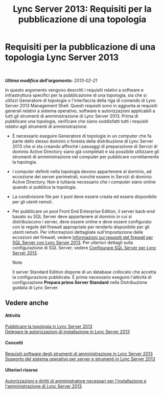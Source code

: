 ﻿---
title: 'Lync Server 2013: Requisiti per la pubblicazione di una topologia'
TOCTitle: Requisiti per la pubblicazione di una topologia
ms:assetid: 841cdf5d-d884-414d-ab50-3bb681b622ed
ms:mtpsurl: https://technet.microsoft.com/it-it/library/Gg195733(v=OCS.15)
ms:contentKeyID: 49301184
ms.date: 08/24/2015
mtps_version: v=OCS.15
ms.translationtype: HT
---

# Requisiti per la pubblicazione di una topologia Lync Server 2013

 

_**Ultima modifica dell'argomento:** 2013-02-21_

In questo argomento vengono descritti i requisiti relativi a software e infrastruttura specifici per la pubblicazione di una topologia, sia che si utilizzi Generatore di topologie o l'interfaccia della riga di comando di Lync Server 2013 Management Shell. Questi requisiti sono in aggiunta ai requisiti generali relativi a sistema operativo, software e autorizzazioni applicabili a tutti gli strumenti di amministrazione di Lync Server 2013. Prima di pubblicare una topologia, verificare che siano soddisfatti tutti i requisiti relativi agli strumenti di amministrazione.

  - È necessario eseguire Generatore di topologie in un computer che fa parte dello stesso dominio o foresta della distribuzione di Lync Server 2013 che si sta creando affinché i passaggi di preparazione di Servizi di dominio Active Directory siano già completati e sia possibile utilizzare gli strumenti di amministrazione nel computer per pubblicare correttamente la topologia.

  - I computer definiti nella topologia devono appartenere al dominio, ad eccezione dei server perimetrali, nonché essere in Servizi di dominio Active Directory. Non è tuttavia necessario che i computer siano online quando si pubblica la topologia.

  - La condivisione file per il pool deve essere creata ed essere disponibile per gli utenti remoti.

  - Per pubblicare un pool Front End Enterprise Edition, il server back-end basato su SQL Server deve appartenere al dominio in cui si distribuiscono i server, deve essere online e deve essere configurato con le regole del firewall appropriate per renderlo disponibile per gli utenti remoti. Per informazioni dettagliate sull'impostazione delle eccezioni del firewall, vedere [Informazioni sui requisiti del firewall per SQL Server con Lync Server 2013](lync-server-2013-understanding-firewall-requirements-for-sql-server.md). Per ulteriori dettagli sulla configurazione di SQL Server, vedere [Configurare SQL Server per Lync Server 2013](lync-server-2013-configure-sql-server-for-lync-server.md).
    

    > [!NOTE]
    > Il server Standard Edition dispone di un database collocato che accetta la configurazione pubblicata. È prima necessario eseguire l'attività di configurazione <STRONG>Prepara primo Server Standard</STRONG> nella Distribuzione guidata di Lync Server.



## Vedere anche

#### Attività

[Pubblicare la topologia in Lync Server 2013](lync-server-2013-publish-the-topology.md)  
[Delegare le autorizzazioni di installazione in Lync Server 2013](lync-server-2013-delegate-setup-permissions.md)  

#### Concetti

[Requisiti software degli strumenti di amministrazione in Lync Server 2013](lync-server-2013-administrative-tools-software-requirements.md)  
[Supporto del sistema operativo per server e strumenti in Lync Server 2013](lync-server-2013-server-and-tools-operating-system-support.md)  

#### Ulteriori risorse

[Autorizzazioni e diritti di amministratore necessari per l'installazione e l'amministrazione di Lync Server 2013](lync-server-2013-administrator-rights-and-permissions-required-for-setup-and-administration.md)

